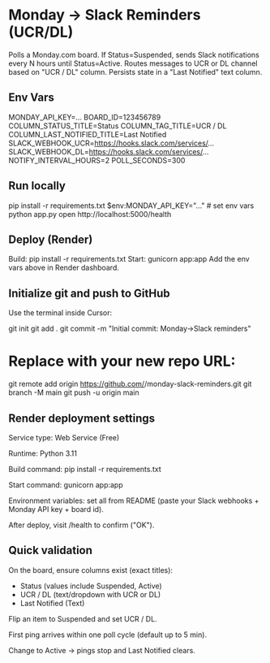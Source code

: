 # Monday → Slack Reminders (UCR/DL)

Polls a Monday.com board. If Status=Suspended, sends Slack notifications every N hours until Status=Active. Routes messages to UCR or DL channel based on "UCR / DL" column. Persists state in a "Last Notified" text column.

## Env Vars
MONDAY_API_KEY=...
BOARD_ID=123456789
COLUMN_STATUS_TITLE=Status
COLUMN_TAG_TITLE=UCR / DL
COLUMN_LAST_NOTIFIED_TITLE=Last Notified
SLACK_WEBHOOK_UCR=https://hooks.slack.com/services/...
SLACK_WEBHOOK_DL=https://hooks.slack.com/services/...
NOTIFY_INTERVAL_HOURS=2
POLL_SECONDS=300

## Run locally
pip install -r requirements.txt
$env:MONDAY_API_KEY="..."   # set env vars
python app.py
open http://localhost:5000/health

## Deploy (Render)
Build: pip install -r requirements.txt
Start: gunicorn app:app
Add the env vars above in Render dashboard.

## Initialize git and push to GitHub

Use the terminal inside Cursor:

git init
git add .
git commit -m "Initial commit: Monday→Slack reminders"
# Replace with your new repo URL:
git remote add origin https://github.com/<your-username>/monday-slack-reminders.git
git branch -M main
git push -u origin main

## Render deployment settings

Service type: Web Service (Free)

Runtime: Python 3.11

Build command: pip install -r requirements.txt

Start command: gunicorn app:app

Environment variables: set all from README (paste your Slack webhooks + Monday API key + board id).

After deploy, visit /health to confirm ("OK").

## Quick validation

On the board, ensure columns exist (exact titles):

- Status (values include Suspended, Active)
- UCR / DL (text/dropdown with UCR or DL)
- Last Notified (Text)

Flip an item to Suspended and set UCR / DL.

First ping arrives within one poll cycle (default up to 5 min).

Change to Active → pings stop and Last Notified clears.

